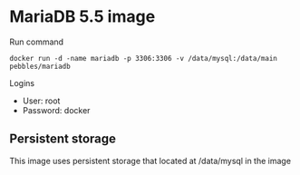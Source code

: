 MariaDB 5.5 image
===

Run command

    docker run -d -name mariadb -p 3306:3306 -v /data/mysql:/data/main pebbles/mariadb
    
Logins
* User: root
* Password: docker

Persistent storage
---
This image uses persistent storage that located at /data/mysql in the image